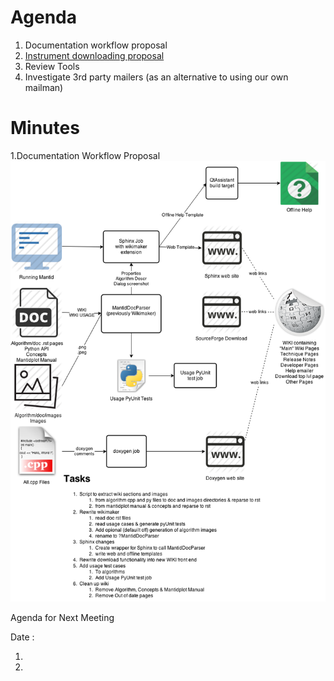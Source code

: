 Agenda
======
1. Documentation workflow proposal 
2. [Instrument downloading proposal](http://github.com/mantidproject/documents/blob/master/Design/InstrumentFetching.md)
3. Review Tools
4. Investigate 3rd party mailers (as an alternative to using our own mailman)

Minutes
=======

1.Documentation Workflow Proposal 
![Documentation workflow proposal](../../../Design/Documentation/Documentation%20workflow%20option%201.png)


Agenda for Next Meeting

Date : 

1.
2. 
